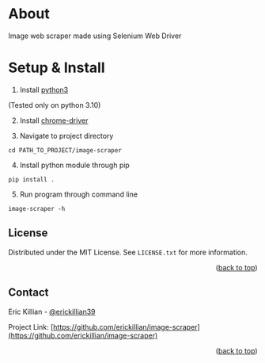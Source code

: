 # About

Image web scraper made using Selenium Web Driver

# Setup & Install

1. Install [python3](https://www.python.org/downloads/)

(Tested only on python 3.10)

2. Install [chrome-driver](https://chromedriver.chromium.org/downloads)

3. Navigate to project directory 

```
cd PATH_TO_PROJECT/image-scraper
```

4. Install python module through pip

```
pip install .
```


5. Run program through command line

```
image-scraper -h
```



## License

Distributed under the MIT License. See `LICENSE.txt` for more information.

<p align="right">(<a href="#readme-top">back to top</a>)</p>

## Contact

Eric Killian - [@erickillian39](https://twitter.com/erickillian39)

Project Link: [https://github.com/erickillian/image-scraper](https://github.com/erickillian/image-scraper)

<p align="right">(<a href="#readme-top">back to top</a>)</p>
